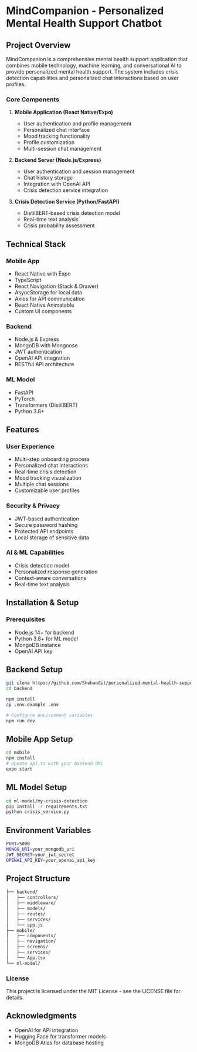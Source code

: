 # MindCompanion - Personalized Mental Health Support Chatbot

## Project Overview
MindCompanion is a comprehensive mental health support application that combines mobile technology, machine learning, and conversational AI to provide personalized mental health support. The system includes crisis detection capabilities and personalized chat interactions based on user profiles.

### Core Components

1. **Mobile Application (React Native/Expo)**
   - User authentication and profile management
   - Personalized chat interface
   - Mood tracking functionality
   - Profile customization
   - Multi-session chat management

2. **Backend Server (Node.js/Express)**
   - User authentication and session management
   - Chat history storage
   - Integration with OpenAI API
   - Crisis detection service integration

3. **Crisis Detection Service (Python/FastAPI)**
   - DistilBERT-based crisis detection model
   - Real-time text analysis
   - Crisis probability assessment

## Technical Stack

### Mobile App
- React Native with Expo
- TypeScript
- React Navigation (Stack & Drawer)
- AsyncStorage for local data
- Axios for API communication
- React Native Animatable
- Custom UI components

### Backend
- Node.js & Express
- MongoDB with Mongoose
- JWT authentication
- OpenAI API integration
- RESTful API architecture

### ML Model
- FastAPI
- PyTorch
- Transformers (DistilBERT)
- Python 3.8+

## Features

### User Experience
- Multi-step onboarding process
- Personalized chat interactions
- Real-time crisis detection
- Mood tracking visualization
- Multiple chat sessions
- Customizable user profiles

### Security & Privacy
- JWT-based authentication
- Secure password hashing
- Protected API endpoints
- Local storage of sensitive data

### AI & ML Capabilities
- Crisis detection model
- Personalized response generation
- Context-aware conversations
- Real-time text analysis

## Installation & Setup

### Prerequisites

- Node.js 14+ for backend
- Python 3.8+ for ML model
- MongoDB instance
- OpenAI API key

## Backend Setup

```bash
git clone https://github.com/ShehanGit/personalized-mental-health-support-chatbot.git
cd backend
```

```bash
npm install
cp .env.example .env
```
```bash
# Configure environment variables
npm run dev
```

## Mobile App Setup

```bash
cd mobile
npm install
# Update api.ts with your backend URL
expo start
```

## ML Model Setup

```bash
cd ml-model/my-crisis-detection
pip install -r requirements.txt
python crisis_service.py
```

## Environment Variables

```bash
PORT=5000
MONGO_URI=your_mongodb_uri
JWT_SECRET=your_jwt_secret
OPENAI_API_KEY=your_openai_api_key
```
## Project Structure

```bash
├── backend/
│   ├── controllers/
│   ├── middleware/
│   ├── models/
│   ├── routes/
│   ├── services/
│   └── app.js
├── mobile/
│   ├── components/
│   ├── navigation/
│   ├── screens/
│   ├── services/
│   └── App.tsx
└── ml-model/

```

### License
This project is licensed under the MIT License - see the LICENSE file for details.

## Acknowledgments
- OpenAI for API integration
- Hugging Face for transformer models
- MongoDB Atlas for database hosting
